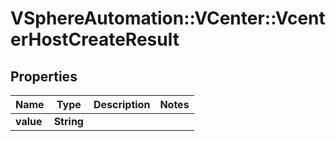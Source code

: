 # VSphereAutomation::VCenter::VcenterHostCreateResult

## Properties
Name | Type | Description | Notes
------------ | ------------- | ------------- | -------------
**value** | **String** |  | 


